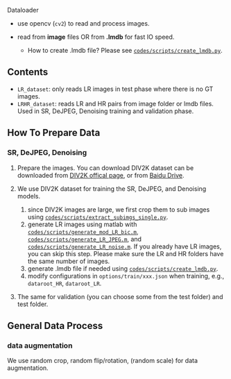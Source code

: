 
Dataloader

- use opencv (`cv2`) to read and process images.

- read from **image** files OR from **.lmdb** for fast IO speed.
    - How to create .lmdb file? Please see [`codes/scripts/create_lmdb.py`](../scripts/create_lmdb.py).

## Contents

- `LR_dataset`: only reads LR images in test phase where there is no GT images.
- `LRHR_dataset`: reads LR and HR pairs from image folder or lmdb files. Used in SR, DeJPEG, Denoising training and validation phase.


## How To Prepare Data
### SR, DeJPEG, Denoising
1. Prepare the images. You can download DIV2K dataset can be downloaded from [DIV2K offical page](https://data.vision.ee.ethz.ch/cvl/DIV2K/), or from [Baidu Drive](https://pan.baidu.com/s/1LUj90_skqlVw4rjRVeEoiw).

1. We use DIV2K dataset for training the SR, DeJPEG, and Denoising models. 
    1. since DIV2K images are large, we first crop them to sub images using [`codes/scripts/extract_subimgs_single.py`](../scripts/extract_subimgs_single.py). 
    1. generate LR images using matlab with [`codes/scripts/generate_mod_LR_bic.m`](../scripts/generate_mod_LR_bic.m), [`codes/scripts/generate_LR_JPEG.m`](../scripts/generate_LR_JPEG.m), and [`codes/scripts/generate_LR_noise.m`](../scripts/generate_LR_noise.m). If you already have LR images, you can skip this step. Please make sure the LR and HR folders have the same number of images.
    1. generate .lmdb file if needed using [`codes/scripts/create_lmdb.py`](../scripts/create_lmdb.py).
    1. modify configurations in `options/train/xxx.json` when training, e.g., `dataroot_HR`, `dataroot_LR`.



4. The same for validation (you can choose some from the test folder) and test folder.

## General Data Process

### data augmentation

We use random crop, random flip/rotation, (random scale) for data augmentation. 
